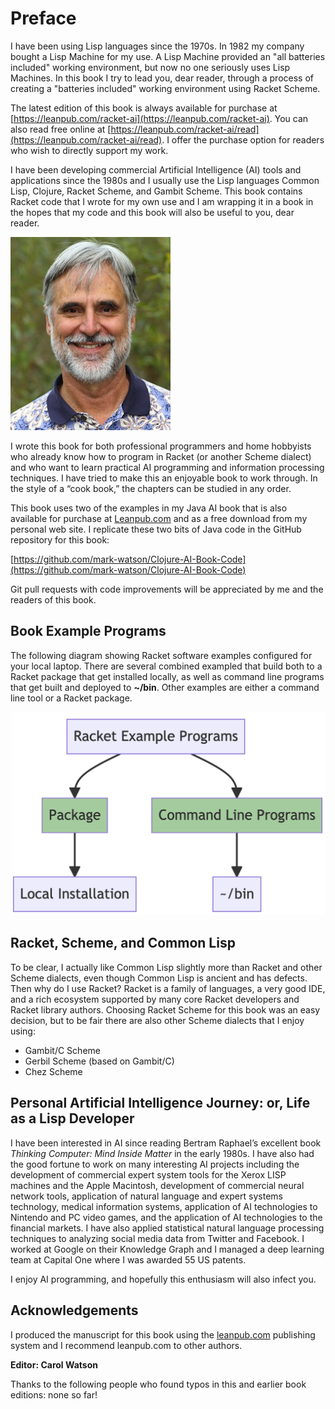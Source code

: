 # Preface

I have been using Lisp languages since the 1970s. In 1982 my company bought a Lisp Machine for my use. A Lisp Machine provided an "all batteries included" working environment, but now no one seriously uses Lisp Machines. In this book I try to lead you, dear reader, through a process of creating a "batteries included" working environment using Racket Scheme.

The latest edition of this book is always available for purchase at [https://leanpub.com/racket-ai](https://leanpub.com/racket-ai).  You can also read free online at [https://leanpub.com/racket-ai/read](https://leanpub.com/racket-ai/read). I offer the purchase option for readers who wish to directly support my work.

I have been developing commercial Artificial Intelligence (AI) tools and applications since the 1980s and I usually use the Lisp languages Common Lisp, Clojure, Racket Scheme, and Gambit Scheme. This book contains Racket code that I wrote for my own use and I am wrapping it in a book in the hopes that my code and this book will also be useful to you, dear reader.

![Mark Watson](images/Mark.png)

I wrote this book for both professional programmers and home hobbyists who already know how to program in Racket (or another Scheme dialect) and who want to learn practical AI programming and information processing techniques. I have tried to make this an enjoyable book to work through. In the style of a “cook book,” the chapters can be studied in any order. 

This book uses two of the examples in my Java AI book that is also available for purchase at [Leanpub.com](https://leanpub.com/javaai) and as a free download from my personal web site. I replicate these two bits of Java code in the GitHub repository for this book:

[https://github.com/mark-watson/Clojure-AI-Book-Code](https://github.com/mark-watson/Clojure-AI-Book-Code)

Git pull requests with code improvements will be appreciated by me and the readers of this book.

## Book Example Programs

The following diagram showing Racket software examples configured for your local laptop. There are several combined exampled that build both to a Racket package that get installed locally, as well as command line programs that get built and deployed to **~/bin**. Other examples are either a command line tool or a Racket package.

![Example programs are packages and/or command line tools](images/software.png)

## Racket, Scheme, and Common Lisp

To be clear, I actually like Common Lisp slightly more than Racket and other Scheme dialects, even though Common Lisp is ancient and has defects. Then why do I use Racket?
Racket is a family of languages, a very good IDE, and a rich ecosystem supported by many core Racket developers and Racket library authors. Choosing Racket Scheme for this book was an easy decision, but to be fair there are also other Scheme dialects that I enjoy using:

- Gambit/C Scheme
- Gerbil Scheme (based on Gambit/C)
- Chez Scheme


## Personal Artificial Intelligence Journey: or, Life as a Lisp Developer

I have been interested in AI since reading Bertram Raphael’s excellent book *Thinking Computer: Mind Inside Matter* in the early 1980s. I have also had the good fortune to work on many interesting AI projects including the development of commercial expert system tools for the Xerox LISP machines and the Apple Macintosh, development of commercial neural network tools, application of natural language and expert systems technology, medical information systems, application of AI technologies to Nintendo and PC video games, and the application of AI technologies to the financial markets. I have also applied statistical natural language processing techniques to analyzing social media data from Twitter and Facebook. I worked at Google on their Knowledge Graph and I managed a deep learning team at Capital One where I was awarded 55 US patents.

I enjoy AI programming, and hopefully this enthusiasm will also infect you.


## Acknowledgements

I produced the manuscript for this book using the [leanpub.com](http://leanpub.com) publishing system and I recommend leanpub.com to other authors.


**Editor: Carol Watson**

Thanks to the following people who found typos in this and earlier book editions: none so far!
